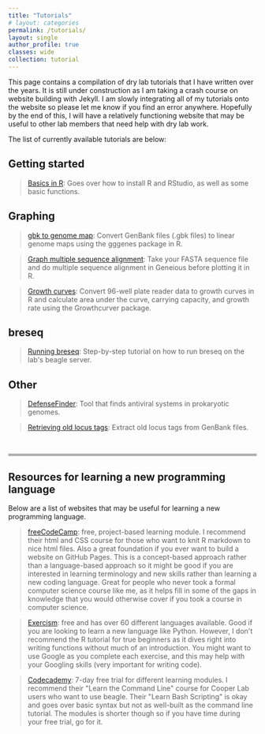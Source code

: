 ```yaml
---
title: "Tutorials"
# layout: categories
permalink: /tutorials/
layout: single
author_profile: true
classes: wide
collection: tutorial
---
```


This page contains a compilation of dry lab tutorials that I have written over the years. It is still under construction as I am taking a crash course on website building with Jekyll. I am slowly integrating all of my tutorials onto the website so please let me know if you find an error anywhere. Hopefully by the end of this, I will have a relatively functioning website that may be useful to other lab members that need help with dry lab work.

The list of currently available tutorials are below:

## Getting started

> [Basics in R](/tutorials/basics_in_R): Goes over how to install R and RStudio, as well as some basic functions.

## Graphing

> [gbk to genome map](/tutorials/gbk_to_genome_map): Convert GenBank files (.gbk files) to linear genome maps using the gggenes package in R.

>[Graph multiple sequence alignment](/tutorials/multiple_sequence_alignment): Take your FASTA sequence file and do multiple sequence alignment in Geneious before plotting it in R.

>[Growth curves](/tutorials/growth_curve): Convert 96-well plate reader data to growth curves in R and calculate area under the curve, carrying capacity, and growth rate using the Growthcurver package.

## breseq

> [Running breseq](/tutorials/breseq): Step-by-step tutorial on how to run breseq on the lab's beagle server.

## Other

> [DefenseFinder](/tutorials/defense_finder): Tool that finds antiviral systems in prokaryotic genomes.

> [Retrieving old locus tags](/tutorials/old_locus_tag): Extract old locus tags from GenBank files.

<br>

<hr style="height:5px;border:none;color:#B0B0B0;background-color:#B0B0B0;">

## Resources for learning a new programming language

Below are a list of websites that may be useful for learning a new programming language. 

> [freeCodeCamp](https://www.freecodecamp.org/): free, project-based learning module. I recommend their html and CSS course for those who want to knit R markdown to nice html files. Also a great foundation if you ever want to build a website on GitHub Pages. This is a concept-based approach rather than a language-based approach so it might be good if you are interested in learning terminology and new skills rather than learning a new coding language. Great for people who never took a formal computer science course like me, as it helps fill in some of the gaps in knowledge that you would otherwise cover if you took a course in computer science.

> [Exercism](https://exercism.org/): free and has over 60 different languages available. Good if you are looking to learn a new language like Python. However, I don't recommend the R tutorial for true beginners as it dives right into writing functions without much of an introduction. You might want to use Google as you complete each exercise, and this may help with your Googling skills (very important for writing code).

> [Codecademy](https://www.codecademy.com/): 7-day free trial for different learning modules. I recommend their "Learn the Command Line" course for Cooper Lab users who want to use beagle. Their "Learn Bash Scripting" is okay and goes over basic syntax but not as well-built as the command line tutorial. The modules is shorter though so if you have time during your free trial, go for it.
